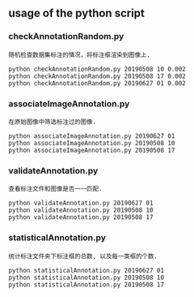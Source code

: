 ## usage of the python script

### checkAnnotationRandom.py
    随机检查数据集标注的情况，将标注框渲染到图像上.
`python checkAnnotationRandom.py 20190508 10 0.002`  
`python checkAnnotationRandom.py 20190508 17 0.002`  
`python checkAnnotationRandom.py 20190627 01 0.002`  

### associateImageAnnotation.py
    在原始图像中筛选标注过的图像.
`python associateImageAnnotation.py 20190627 01`  
`python associateImageAnnotation.py 20190508 10`  
`python associateImageAnnotation.py 20190508 17`  

### validateAnnotation.py
    查看标注文件和图像是否一一匹配.
`python validateAnnotation.py 20190627 01`  
`python validateAnnotation.py 20190508 10`  
`python validateAnnotation.py 20190508 17`  

### statisticalAnnotation.py
    统计标注文件夹下标注框的总数, 以及每一类框的个数.
`python statisticalAnnotation.py 20190627 01`  
`python statisticalAnnotation.py 20190508 10`  
`python statisticalAnnotation.py 20190508 17`  
